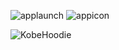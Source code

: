 ![applaunch](https://github.com/YouFitted/Model/assets/141991678/58db9c68-ae85-4c1d-8e21-368a7a91e804)
![appicon](https://github.com/YouFitted/Model/assets/141991678/c6a4fe6e-3317-49dc-ba1d-fa2cc1caea62)

![KobeHoodie](https://github.com/YouFitted/Model/assets/141991678/7fefd8fe-992e-472c-aaa2-3d8525e404fd)

